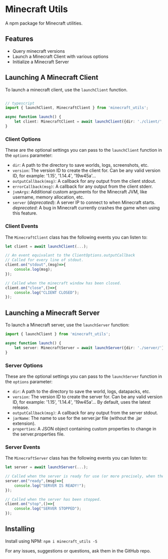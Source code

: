 # Minecraft Utils

A npm package for Minecraft utilities.

## Features

* Query minecraft versions
* Launch a Minecraft Client with various options
* Initialize a Minecraft Server

## Launching A Minecraft Client

To launch a minecraft client, use the `launchClient` function.

```ts

// typescript
import { launchClient, MinecraftClient } from 'minecraft_utils';

async function launch() {
    let client: MinecraftClient = await launchClient({dir: './client/', version: '1.15'});
}
```

### Client Options

These are the optional settings you can pass to the `launchClient` function in the `options` parameter:

* `dir`: A path to the directory to save worlds, logs, screenshots, etc.
* `version`: The version ID to create the client for. Can be any valid version ID, for example: '1.15', '1.14.4', '19w45a'...
* `outputCallback(msg)`: A callback for any output from the client stdout.
* `errorCallback(msg)`: A callback for any output from the client stderr.
* `jvmArgs`: Additional custom arguments for the Minecraft JVM, like username, memory allocation, etc.
* `server` (*deprecated*): A server IP to connect to when Minecraft starts. *deprecated*: A bug in Minecraft currently crashes the game when using this feature.

### Client Events

The `MinecraftClient` class has the following events you can listen to:

```ts
let client = await launchClient(...);

// An event equivalant to the ClientOptions.outputCallback
// Called for every line of stdout.
client.on("stdout",(msg)=>{
    console.log(msg);
});

// Called when the minecraft window has been closed.
client.on("close",()=>{
    console.log("CLIENT CLOSED");
});
```

## Launching a Minecraft Server

To launch a Minecraft server, use the `launchServer` function:

```ts
import { launchClient } from 'minecraft_utils';

async function launch() {
    let server: MinecraftServer = await launchServer({dir: './server/'});
}
```

### Server Options

These are the optional settings you can pass to the `launchServer` function in the `options` parameter:

* `dir`: A path to the directory to save the world, logs, datapacks, etc.
* `version`: The version ID to create the server for. Can be any valid version ID, for example: '1.15', '1.14.4', '19w45a'... By default, uses the latest release.
* `outputCallback(msg)`: A callback for any output from the server stdout.
* `jarName`: The name to use for the server.jar file (without the .jar extension).
* `properties`: A JSON object containing custom properties to change in the server.properties file.

### Server Events

The `MinecraftServer` class has the following events you can listen to:

```ts
let server = await launchServer(...);

// Called when the server is ready for use (or more precisely, when the server outputs the "done" message).
server.on("ready",(msg)=>{
    console.log("SERVER IS READY!");
});

// Called when the server has been stopped.
client.on("stop",()=>{
    console.log("SERVER STOPPED");
});
```

## Installing

Install using NPM:
`npm i minecraft_utils -S`

For any issues, suggestions or questions, ask them in the GitHub repo.

